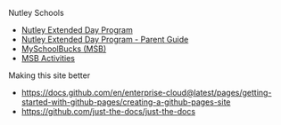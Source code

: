 Nutley Schools
* [Nutley Extended Day Program](https://www.nutleyschools.org/extended-day)
* [Nutley Extended Day Program - Parent Guide](https://docs.google.com/document/d/1vkwjhUMLoaNaF5sTWvxT3gFA2mJq04ge4R-W8h7i2Mg/edit)
* [MySchoolBucks (MSB)](https://login.myschoolbucks.com)
* [MSB Activities](www.msbactivities.com)




Making this site better
* https://docs.github.com/en/enterprise-cloud@latest/pages/getting-started-with-github-pages/creating-a-github-pages-site
* https://github.com/just-the-docs/just-the-docs
